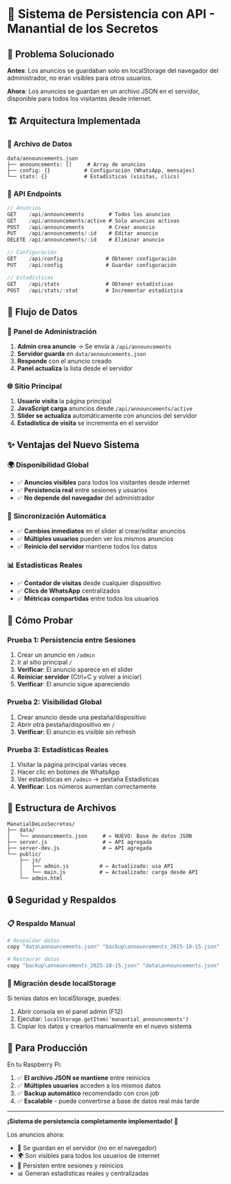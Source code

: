 # 🚀 Sistema de Persistencia con API - Manantial de los Secretos

## 🎯 **Problema Solucionado**

**Antes**: Los anuncios se guardaban solo en localStorage del navegador del administrador, no eran visibles para otros usuarios.

**Ahora**: Los anuncios se guardan en un archivo JSON en el servidor, disponible para todos los visitantes desde internet.

## 🏗️ **Arquitectura Implementada**

### 📁 **Archivo de Datos**
```
data/announcements.json
├── announcements: []     # Array de anuncios
├── config: {}           # Configuración (WhatsApp, mensajes)
└── stats: {}            # Estadísticas (visitas, clics)
```

### 🔌 **API Endpoints**
```javascript
// Anuncios
GET    /api/announcements        # Todos los anuncios
GET    /api/announcements/active # Solo anuncios activos
POST   /api/announcements        # Crear anuncio
PUT    /api/announcements/:id    # Editar anuncio
DELETE /api/announcements/:id    # Eliminar anuncio

// Configuración
GET    /api/config              # Obtener configuración
PUT    /api/config              # Guardar configuración

// Estadísticas
GET    /api/stats               # Obtener estadísticas
POST   /api/stats/:stat         # Incrementar estadística
```

## 🔄 **Flujo de Datos**

### 📝 **Panel de Administración**
1. **Admin crea anuncio** → Se envía a `/api/announcements`
2. **Servidor guarda** en `data/announcements.json`
3. **Responde** con el anuncio creado
4. **Panel actualiza** la lista desde el servidor

### 🌐 **Sitio Principal**
1. **Usuario visita** la página principal
2. **JavaScript carga** anuncios desde `/api/announcements/active`
3. **Slider se actualiza** automáticamente con anuncios del servidor
4. **Estadística de visita** se incrementa en el servidor

## ✨ **Ventajas del Nuevo Sistema**

### 🌍 **Disponibilidad Global**
- ✅ **Anuncios visibles** para todos los visitantes desde internet
- ✅ **Persistencia real** entre sesiones y usuarios
- ✅ **No depende del navegador** del administrador

### 🔄 **Sincronización Automática**
- ✅ **Cambios inmediatos** en el slider al crear/editar anuncios
- ✅ **Múltiples usuarios** pueden ver los mismos anuncios
- ✅ **Reinicio del servidor** mantiene todos los datos

### 📊 **Estadísticas Reales**
- ✅ **Contador de visitas** desde cualquier dispositivo
- ✅ **Clics de WhatsApp** centralizados
- ✅ **Métricas compartidas** entre todos los usuarios

## 🧪 **Cómo Probar**

### **Prueba 1: Persistencia entre Sesiones**
1. Crear un anuncio en `/admin`
2. Ir al sitio principal `/` 
3. **Verificar**: El anuncio aparece en el slider
4. **Reiniciar servidor** (Ctrl+C y volver a iniciar)
5. **Verificar**: El anuncio sigue apareciendo

### **Prueba 2: Visibilidad Global**
1. Crear anuncio desde una pestaña/dispositivo
2. Abrir otra pestaña/dispositivo en `/`
3. **Verificar**: El anuncio es visible sin refresh

### **Prueba 3: Estadísticas Reales**
1. Visitar la página principal varias veces
2. Hacer clic en botones de WhatsApp
3. Ver estadísticas en `/admin` → pestaña Estadísticas
4. **Verificar**: Los números aumentan correctamente

## 📂 **Estructura de Archivos**

```
ManatialDeLosSecretos/
├── data/
│   └── announcements.json     # ← NUEVO: Base de datos JSON
├── server.js                  # ← API agregada
├── server-dev.js              # ← API agregada  
└── public/
    ├── js/
    │   ├── admin.js          # ← Actualizado: usa API
    │   └── main.js           # ← Actualizado: carga desde API
    └── admin.html
```

## 🔒 **Seguridad y Respaldos**

### 📋 **Respaldo Manual**
```bash
# Respaldar datos
copy "data\announcements.json" "backup\announcements_2025-10-15.json"

# Restaurar datos
copy "backup\announcements_2025-10-15.json" "data\announcements.json"
```

### 🔄 **Migración desde localStorage**
Si tenías datos en localStorage, puedes:
1. Abrir consola en el panel admin (F12)
2. Ejecutar: `localStorage.getItem('manantial_announcements')`
3. Copiar los datos y crearlos manualmente en el nuevo sistema

## 🚀 **Para Producción**

En tu Raspberry Pi:
1. ✅ **El archivo JSON se mantiene** entre reinicios
2. ✅ **Múltiples usuarios** acceden a los mismos datos
3. ✅ **Backup automático** recomendado con cron job
4. ✅ **Escalable** - puede convertirse a base de datos real más tarde

---

**¡Sistema de persistencia completamente implementado!** 🎉

Los anuncios ahora:
- 📡 Se guardan en el servidor (no en el navegador)
- 🌍 Son visibles para todos los usuarios de internet
- 🔄 Persisten entre sesiones y reinicios
- 📊 Generan estadísticas reales y centralizadas